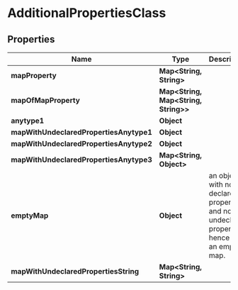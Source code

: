 

# AdditionalPropertiesClass


## Properties

| Name | Type | Description | Notes |
|------------ | ------------- | ------------- | -------------|
|**mapProperty** | **Map&lt;String, String&gt;** |  |  [optional] |
|**mapOfMapProperty** | **Map&lt;String, Map&lt;String, String&gt;&gt;** |  |  [optional] |
|**anytype1** | **Object** |  |  [optional] |
|**mapWithUndeclaredPropertiesAnytype1** | **Object** |  |  [optional] |
|**mapWithUndeclaredPropertiesAnytype2** | **Object** |  |  [optional] |
|**mapWithUndeclaredPropertiesAnytype3** | **Map&lt;String, Object&gt;** |  |  [optional] |
|**emptyMap** | **Object** | an object with no declared properties and no undeclared properties, hence it&#39;s an empty map. |  [optional] |
|**mapWithUndeclaredPropertiesString** | **Map&lt;String, String&gt;** |  |  [optional] |



